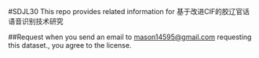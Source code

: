 #SDJL30
This repo provides related information for 基于改进CIF的胶辽官话语音识别技术研究

##Request
when you send an email to mason14595@gmail.com requesting this dataset., you agree to the license.

